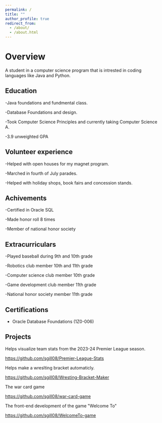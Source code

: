 ```yaml
---
permalink: /
title: ""
author_profile: true
redirect_from: 
  - /about/
  - /about.html
---
```


# Overview
A student in a computer science program that is intrested in coding languages like Java and Python.
## Education
-Java foundations and fundmental class. 

-Database Foundations and design. 

-Took Computer Science Principles and currently taking Computer Science A.

-3.9 unweighted GPA
## Volunteer experience
-Helped with open houses for my magnet program. 

-Marched in fourth of July parades. 

-Helped with holiday shops, book fairs and concession stands.
## Achivements
-Certified in Oracle SQL

-Made honor roll 8 times

-Member of national honor society
## Extracurriculars
-Played baseball during 9th and 10th grade

-Robotics club member 10th and 11th grade

-Computer science club member 10th grade

-Game development club member 11th grade

-National honor society member 11th grade

## Certifications

- Oracle Database Foundations (1Z0-006)

## Projects

Helps visualize team stats from the 2023-24 Premier League season.

https://github.com/sgill08/Premier-League-Stats

Helps make a wreslting bracket automaticly.

https://github.com/sgill08/Wresting-Bracket-Maker

The war card game

https://github.com/sgill08/war-card-game

The front-end development of the game "Welcome To"

https://github.com/sgill08/WelcomeTo-game


